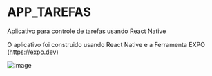 # APP_TAREFAS
Aplicativo para controle de tarefas usando React Native

O aplicativo foi construido usando React Native e a Ferramenta EXPO (https://expo.dev)

![image](https://user-images.githubusercontent.com/61145169/215378944-8423abb4-a0ee-4b94-bbae-fd2471b817a3.png)

